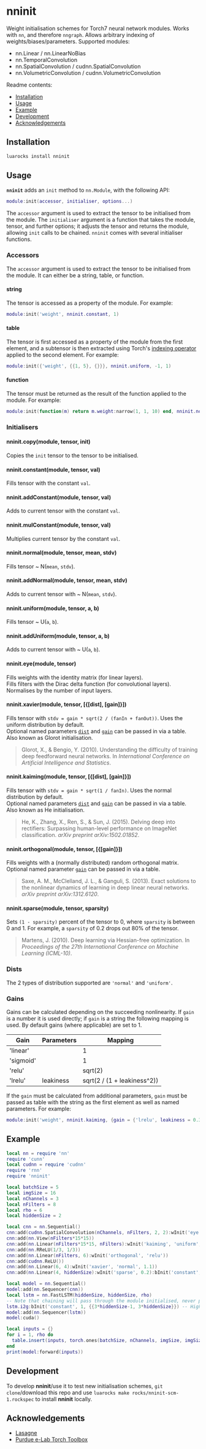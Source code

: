 # nninit

Weight initialisation schemes for Torch7 neural network modules. Works with `nn`, and therefore `nngraph`. Allows arbitrary indexing of weights/biases/parameters. Supported modules:

- nn.Linear / nn.LinearNoBias
- nn.TemporalConvolution
- nn.SpatialConvolution / cudnn.SpatialConvolution
- nn.VolumetricConvolution / cudnn.VolumetricConvolution

Readme contents:

- [Installation](#installation)
- [Usage](#usage)
- [Example](#example)
- [Development](#development)
- [Acknowledgements](#acknowledgements)

## Installation

```sh
luarocks install nninit
```

## Usage

**`nninit`** adds an `init` method to `nn.Module`, with the following API:

```lua
module:init(accessor, initialiser, options...)
```

The `accessor` argument is used to extract the tensor to be initialised from the module. The `initialiser` argument is a function that takes the module, tensor, and further options; it adjusts the tensor and returns the module, allowing `init` calls to be chained. `nninit` comes with several initialiser functions.

### Accessors

The `accessor` argument is used to extract the tensor to be initialised from the module. It can either be a string, table, or function. 

#### string

The tensor is accessed as a property of the module. For example:

```lua
module:init('weight', nninit.constant, 1)
```

#### table

The tensor is first accessed as a property of the module from the first element, and a subtensor is then extracted using Torch's [indexing operator](https://github.com/torch/torch7/blob/master/doc/tensor.md#tensor--dim1dim2--or--dim1sdim1e-dim2sdim2e-) applied to the second element. For example:

```lua
module:init({'weight', {{1, 5}, {}}}, nninit.uniform, -1, 1)
```

#### function

The tensor must be returned as the result of the function applied to the module. For example:

```lua
module:init(function(m) return m.weight:narrow(1, 1, 10) end, nninit.normal, 0, 0.01)
```

### Initialisers

#### nninit.copy(module, tensor, init)
Copies the `init` tensor to the tensor to be initialised.

#### nninit.constant(module, tensor, val)
Fills tensor with the constant `val`.

#### nninit.addConstant(module, tensor, val)
Adds to current tensor with the constant `val`.

#### nninit.mulConstant(module, tensor, val)
Multiplies current tensor by the constant `val`.

#### nninit.normal(module, tensor, mean, stdv)
Fills tensor ~ N(`mean`, `stdv`).

#### nninit.addNormal(module, tensor, mean, stdv)
Adds to current tensor with ~ N(`mean`, `stdv`).

#### nninit.uniform(module, tensor, a, b)
Fills tensor ~ U(`a`, `b`).

#### nninit.addUniform(module, tensor, a, b)
Adds to current tensor with ~ U(`a`, `b`).

#### nninit.eye(module, tensor)
Fills weights with the identity matrix (for linear layers).  
Fills filters with the Dirac delta function (for convolutional layers). Normalises by the number of input layers.

#### nninit.xavier(module, tensor, [{[dist], [gain]}])
Fills tensor with `stdv = gain * sqrt(2 / (fanIn + fanOut))`. Uses the uniform distribution by default.  
Optional named parameters [`dist`](#dists) and [`gain`](#gains) can be passed in via a table.  
Also known as Glorot initialisation.

> Glorot, X., & Bengio, Y. (2010). Understanding the difficulty of training deep feedforward neural networks. In *International Conference on Artificial Intelligence and Statistics*.

#### nninit.kaiming(module, tensor, [{[dist], [gain]}])
Fills tensor with `stdv = gain * sqrt(1 / fanIn)`. Uses the normal distribution by default.  
Optional named parameters [`dist`](#dists) and [`gain`](#gains) can be passed in via a table.  
Also known as He initialisation.

> He, K., Zhang, X., Ren, S., & Sun, J. (2015). Delving deep into rectifiers: Surpassing human-level performance on ImageNet classification. *arXiv preprint arXiv:1502.01852*.

#### nninit.orthogonal(module, tensor, [{[gain]}])
Fills weights with a (normally distributed) random orthogonal matrix.  
Optional named parameter [`gain`](#gains) can be passed in via a table.

> Saxe, A. M., McClelland, J. L., & Ganguli, S. (2013). Exact solutions to the nonlinear dynamics of learning in deep linear neural networks. *arXiv preprint arXiv:1312.6120*.

#### nninit.sparse(module, tensor, sparsity)
Sets `(1 - sparsity)` percent of the tensor to 0, where `sparsity` is between 0 and 1. For example, a `sparsity` of 0.2 drops out 80% of the tensor.

> Martens, J. (2010). Deep learning via Hessian-free optimization. In *Proceedings of the 27th International Conference on Machine Learning (ICML-10)*.

### Dists

The 2 types of distribution supported are `'normal'` and `'uniform'`.

### Gains

Gains can be calculated depending on the succeeding nonlinearity. If `gain` is a number it is used directly; if `gain` is a string the following mapping is used. By default gains (where applicable) are set to 1.

| Gain      | Parameters | Mapping                     |
|-----------|------------|-----------------------------|
| 'linear'  |            | 1                           |
| 'sigmoid' |            | 1                           |
| 'relu'    |            | sqrt(2)                     |
| 'lrelu'   | leakiness  | sqrt(2 / (1 + leakiness^2)) |

If the `gain` must be calculated from additional parameters, `gain` must be passed as table with the string as the first element as well as named parameters. For example:

```lua
module:init('weight', nninit.kaiming, {gain = {'lrelu', leakiness = 0.3}})
```

## Example

```lua
local nn = require 'nn'
require 'cunn'
local cudnn = require 'cudnn'
require 'rnn'
require 'nninit'

local batchSize = 5
local imgSize = 16
local nChannels = 3
local nFilters = 8
local rho = 6
local hiddenSize = 2

local cnn = nn.Sequential()
cnn:add(cudnn.SpatialConvolution(nChannels, nFilters, 2, 2):wInit('eye'):wInit('mulConstant', 1/2):wInit('addNormal', 0, 0.01):bInit('constant', 0))
cnn:add(nn.View(nFilters*15*15))
cnn:add(nn.Linear(nFilters*15*15, nFilters):wInit('kaiming', 'uniform', 'lrelu', 1/3))
cnn:add(nn.RReLU(1/3, 1/3))
cnn:add(nn.Linear(nFilters, 6):wInit('orthogonal', 'relu'))
cnn:add(cudnn.ReLU())
cnn:add(nn.Linear(6, 4):wInit('xavier', 'normal', 1.1))
cnn:add(nn.Linear(4, hiddenSize):wInit('sparse', 0.2):bInit('constant', 0))

local model = nn.Sequential()
model:add(nn.Sequencer(cnn))
local lstm = nn.FastLSTM(hiddenSize, hiddenSize, rho)
-- Note that chaining will pass through the module initialised, never parents
lstm.i2g:bInit('constant', 1, {{3*hiddenSize-1, 3*hiddenSize}}) -- High forget gate bias
model:add(nn.Sequencer(lstm))
model:cuda()

local inputs = {}
for i = 1, rho do
  table.insert(inputs, torch.ones(batchSize, nChannels, imgSize, imgSize):cuda())
end
print(model:forward(inputs))
```

## Development

To develop **nninit**/use it to test new initialisation schemes, `git clone`/download this repo and use `luarocks make rocks/nninit-scm-1.rockspec` to install **nninit** locally.

## Acknowledgements

- [Lasagne](https://github.com/Lasagne/Lasagne)
- [Purdue e-Lab Torch Toolbox](https://github.com/e-lab/torch-toolbox)
